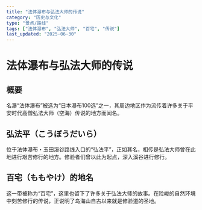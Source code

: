 ```yaml
---
title: "法体瀑布与弘法大师的传说"
category: "历史与文化"
type: "景点/路线"
tags: ["法体瀑布", "弘法大师", "百宅", "传说"]
last_updated: "2025-06-30"
---
```


# 法体瀑布与弘法大师的传说

## 概要
名瀑“法体瀑布”被选为“日本瀑布100选”之一，其周边地区作为流传着许多关于平安时代高僧弘法大师（空海）传说的地方而闻名。

## 弘法平（こうぼうだいら）
位于法体瀑布・玉田溪谷路线入口的“弘法平”，正如其名，相传是弘法大师曾在此地进行艰苦修行的地方。修验者们曾以此为起点，深入溪谷进行修行。

## 百宅（ももやけ）的地名
这一带被称为“百宅”，这里也留下了许多关于弘法大师的故事。在险峻的自然环境中刻苦修行的传说，正说明了鸟海山自古以来就是修验道的圣地。